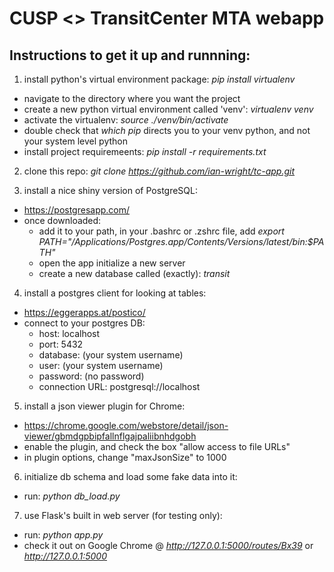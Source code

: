 # CUSP <> TransitCenter MTA webapp

## Instructions to get it up and runnning:

1) install python's virtual environment package: *pip install virtualenv*
  - navigate to the directory where you want the project
  - create a new python virtual environment called 'venv': *virtualenv venv*
  - activate the virtualenv: *source ./venv/bin/activate*
  - double check that *which pip* directs you to your venv python, and not your system level python
  - install project requiremeents: *pip install -r requirements.txt*

2) clone this repo: *git clone https://github.com/ian-wright/tc-app.git*

3) install a nice shiny version of PostgreSQL: 
  - https://postgresapp.com/
  - once downloaded:
    - add it to your path, in your .bashrc or .zshrc file, add *export PATH="/Applications/Postgres.app/Contents/Versions/latest/bin:$PATH"*
    - open the app initialize a new server
    - create a new database called (exactly): *transit*

4) install a postgres client for looking at tables:
  - https://eggerapps.at/postico/
  - connect to your postgres DB:
    - host: localhost
    - port: 5432
    - database: (your system username)
    - user: (your system username)
    - password: (no password)
    - connection URL: postgresql://localhost

5) install a json viewer plugin for Chrome:
  - https://chrome.google.com/webstore/detail/json-viewer/gbmdgpbipfallnflgajpaliibnhdgobh
  - enable the plugin, and check the box "allow access to file URLs"
  - in plugin options, change "maxJsonSize" to 1000
   
6) initialize db schema and load some fake data into it:
  - run: *python db_load.py*

7) use Flask's built in web server (for testing only):
  - run: *python app.py*
  - check it out on Google Chrome @ *http://127.0.0.1:5000/routes/Bx39* or *http://127.0.0.1:5000*

